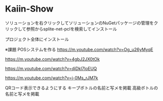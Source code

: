 # Kaiin-Show

ソリューションを右クリックしてソリューションのNuGetパッケージの管理をクリックして参照からsplite-net-pclを検索してインストール

プロジェクト全体にインストール

※課題
POSシステムを作る
https://m.youtube.com/watch?v=Og_u26yMyqE

https://m.youtube.com/watch?v=4gbJ2JX0tOk

https://m.youtube.com/watch?v=djDkl7loEUQ

https://m.youtube.com/watch?v=j-0Ms_rJM7k


QRコード表示できるようにする
キープボトルの名前と写メを掲載
高級ボトルの名前と写メを掲載
